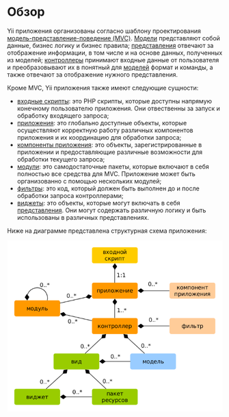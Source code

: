 Обзор
=====

Yii приложения организованы согласно шаблону проектирования [модель-представление-поведение (MVC)](http://ru.wikipedia.org/wiki/Model-View-Controller).
[Модели](structure-models.md) представляют собой данные, бизнес логику и бизнес правила; [представления](structure-views.md)
отвечают за отображение информации, в том числе и на основе данных, полученных из моделей; [контроллеры](structure-controllers.md) 
принимают входные данные от пользователя и преобразовывают их в понятный для [моделей](structure-models.md) формат и команды, а также отвечают за отображение 
нужного представления.

Кроме MVC, Yii приложения также имеют следующие сущности:

* [входные скрипты](structure-entry-scripts.md): это PHP скрипты, которые доступны напрямую конечному пользователю приложения.
  Они отвественны за запуск и обработку входящего запроса;
* [приложения](structure-applications.md): это глобально доступные объекты, которые осуществляют корректную работу различных 
  компонентов приложения и их координацию для обработки запроса;
* [компоненты приложения](structure-application-components.md): это объекты, зарегистрированные в приложении и предоставляющие
  различные возможности для обработки текущего запроса;
* [модули](structure-modules.md): это самодостаточные пакеты, которые включают в себя полностью все средства для MVC.
  Приложение может быть организованно с помощью нескольких модулей;
* [фильтры](structure-filters.md): это код, который должен быть выполнен до и после обработки запроса контроллерами;
* [виджеты](structure-widgets.md): это объекты, которые могут включать в себя [представления](structure-views.md).
  Они могут содержать различную логику и быть использованы в различных представлениях.

Ниже на диаграмме представлена структурная схема приложения:

![Static Structure of Application](images/application-structure.png)